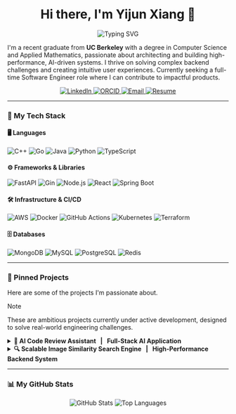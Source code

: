 <h1 align="center">Hi there, I'm Yijun Xiang 👋</h1>
<p align="center">
  <img src="https://readme-typing-svg.herokuapp.com?font=Fira+Code&weight=700&size=25&duration=4000&color=003262&center=true&vCenter=true&width=550&lines=UC+Berkeley+CS+%26+Applied+Math+Grad;Full-Stack+%26+AI+Systems+Engineer;Building+Scalable+%26+Intelligent+Solutions" alt="Typing SVG">
</p>

I'm a recent graduate from **UC Berkeley** with a degree in Computer Science and Applied Mathematics, passionate about architecting and building high-performance, AI-driven systems. I thrive on solving complex backend challenges and creating intuitive user experiences. Currently seeking a full-time Software Engineer role where I can contribute to impactful products.

<p align="center">
  <a href="https://www.linkedin.com/in/yijun-x-7287a1228" target="_blank">
    <img src="https://img.shields.io/badge/LinkedIn-0077B5?style=for-the-badge&logo=linkedin&logoColor=white" alt="LinkedIn"/>
  </a>
  <a href="https://orcid.org/0009-0000-5220-7781" target="_blank">
    <img src="https://img.shields.io/badge/ORCID-A6CE39?style=for-the-badge&logo=orcid&logoColor=white" alt="ORCID"/>
  </a>
  <a href="mailto:yijun.x@berkeley.edu">
    <img src="https://img.shields.io/badge/Email-D14836?style=for-the-badge&logo=gmail&logoColor=white" alt="Email"/>
  </a>
  <a href="YOUR_RESUME_LINK" target="_blank">
    <img src="https://img.shields.io/badge/Resume-003262?style=for-the-badge&logo=googledocs&logoColor=white" alt="Resume"/>
  </a>
</p>

---

### 🚀 My Tech Stack

#### 🖥️ Languages
<p align="left">
  <img src="https://img.shields.io/badge/C++-00599C?style=for-the-badge&logo=cplusplus&logoColor=white" alt="C++"/>
  <img src="https://img.shields.io/badge/Go-00ADD8?style=for-the-badge&logo=go&logoColor=white" alt="Go"/>
  <img src="https://img.shields.io/badge/Java-ED8B00?style=for-the-badge&logo=openjdk&logoColor=white" alt="Java"/>
  <img src="https://img.shields.io/badge/Python-3776AB?style=for-the-badge&logo=python&logoColor=white" alt="Python"/>
  <img src="https://img.shields.io/badge/TypeScript-3178C6?style=for-the-badge&logo=typescript&logoColor=white" alt="TypeScript"/>
</p>

#### ⚙️ Frameworks & Libraries
<p align="left">
  <img src="https://img.shields.io/badge/FastAPI-009688?style=for-the-badge&logo=fastapi&logoColor=white" alt="FastAPI"/>
  <img src="https://img.shields.io/badge/Gin-0076D6?style=for-the-badge&logo=go&logoColor=white" alt="Gin"/>
  <img src="https://img.shields.io/badge/Node.js-339933?style=for-the-badge&logo=nodedotjs&logoColor=white" alt="Node.js"/>
  <img src="https://img.shields.io/badge/React-61DAFB?style=for-the-badge&logo=react&logoColor=black" alt="React"/>
  <img src="https://img.shields.io/badge/Spring_Boot-6DB33F?style=for-the-badge&logo=springboot&logoColor=white" alt="Spring Boot"/>
</p>

#### 🛠️ Infrastructure & CI/CD
<p align="left">
  <img src="https://img.shields.io/badge/Amazon_AWS-232F3E?style=for-the-badge&logo=amazonaws&logoColor=white" alt="AWS"/>
  <img src="https://img.shields.io/badge/Docker-2496ED?style=for-the-badge&logo=docker&logoColor=white" alt="Docker"/>
  <img src="https://img.shields.io/badge/GitHub_Actions-2088FF?style=for-the-badge&logo=githubactions&logoColor=white" alt="GitHub Actions"/>
  <img src="https://img.shields.io/badge/Kubernetes-326CE5?style=for-the-badge&logo=kubernetes&logoColor=white" alt="Kubernetes"/>
  <img src="https://img.shields.io/badge/Terraform-7B42BC?style=for-the-badge&logo=terraform&logoColor=white" alt="Terraform"/>
</p>

#### 🗄️ Databases
<p align="left">
  <img src="https://img.shields.io/badge/MongoDB-47A248?style=for-the-badge&logo=mongodb&logoColor=white" alt="MongoDB"/>
  <img src="https://img.shields.io/badge/MySQL-4479A1?style=for-the-badge&logo=mysql&logoColor=white" alt="MySQL"/>
  <img src="https://img.shields.io/badge/PostgreSQL-4169E1?style=for-the-badge&logo=postgresql&logoColor=white" alt="PostgreSQL"/>
  <img src="https://img.shields.io/badge/Redis-DC382D?style=for-the-badge&logo=redis&logoColor=white" alt="Redis"/>
</p>

---

### 🔧 Pinned Projects

Here are some of the projects I'm passionate about. 

> [!NOTE]
> These are ambitious projects currently under active development, designed to solve real-world engineering challenges.

<details>
  <summary><strong>🤖 AI Code Review Assistant &nbsp; | &nbsp; Full-Stack AI Application</strong></summary>
  
  <br>
  
  A web application that leverages LLMs to provide automated code reviews, bug detection, and explanations for multiple programming languages.
  
  **Key Features:**
  - Real-time code analysis via OpenAI GPT-4 API.
  - Interactive frontend with syntax highlighting and code diffing.
  - Scalable microservices architecture built for production.

  **Tech Stack:**
  <p>
    <img src="https://img.shields.io/badge/TypeScript-3178C6?style=for-the-badge&logo=typescript&logoColor=white" alt="TypeScript"/>
    <img src="https://img.shields.io/badge/Next.js-000000?style=for-the-badge&logo=nextdotjs&logoColor=white" alt="Next.js"/>
    <img src="https://img.shields.io/badge/Python-3776AB?style=for-the-badge&logo=python&logoColor=white" alt="Python"/>
    <img src="https://img.shields.io/badge/FastAPI-009688?style=for-the-badge&logo=fastapi&logoColor=white" alt="FastAPI"/>
    <img src="https://img.shields.io/badge/PostgreSQL-4169E1?style=for-the-badge&logo=postgresql&logoColor=white" alt="PostgreSQL"/>
    <img src="https://img.shields.io/badge/Docker-2496ED?style=for-the-badge&logo=docker&logoColor=white" alt="Docker"/>
    <img src="https://img.shields.io/badge/Amazon_AWS-232F3E?style=for-the-badge&logo=amazonaws&logoColor=white" alt="AWS"/>
  </p>
  
  **Status:** `Actively Developing`
  
  <p>
    <a href="YOUR_PROJECT_1_REPO_LINK" target="_blank">[View Code on GitHub]</a>
  </p>
</details>

<details>
  <summary><strong>🔍 Scalable Image Similarity Search Engine &nbsp; | &nbsp; High-Performance Backend System</strong></summary>
  
  <br>
  
  A high-throughput backend system to find visually similar images within a dataset of over 1 million images, achieving sub-second P99 query latency.

  **Key Features:**
  - Employs OpenAI's CLIP model for high-quality feature extraction.
  - Utilizes Milvus, a distributed vector database, for efficient nearest-neighbor search.
  - Microservices architecture with a Go backend and a Python inference service.

  **Tech Stack:**
  <p>
    <img src="https://img.shields.io/badge/Go-00ADD8?style=for-the-badge&logo=go&logoColor=white" alt="Go"/>
    <img src="https://img.shields.io/badge/Python-3776AB?style=for-the-badge&logo=python&logoColor=white" alt="Python"/>
    <img src="https://img.shields.io/badge/gRPC-4285F4?style=for-the-badge&logo=grpc&logoColor=white" alt="gRPC"/>
    <img src="https://img.shields.io/badge/Milvus-42B29A?style=for-the-badge" alt="Milvus"/>
    <img src="https://img.shields.io/badge/Redis-DC382D?style=for-the-badge&logo=redis&logoColor=white" alt="Redis"/>
    <img src="https://img.shields.io/badge/Kubernetes-326CE5?style=for-the-badge&logo=kubernetes&logoColor=white" alt="Kubernetes"/>
    <img src="https://img.shields.io/badge/Prometheus-E6522C?style=for-the-badge&logo=prometheus&logoColor=white" alt="Prometheus"/>
  </p>
  
  **Status:** `Planning & Prototyping`
  
  <p>
    <a href="YOUR_PROJECT_2_REPO_LINK" target="_blank">[View Code on GitHub]</a>
  </p>
</details>

---

### 📊 My GitHub Stats

<p align="center">
  <img align="center" src="https://github-readme-stats.vercel.app/api?username=yijun-xiang&show_icons=true&theme=berkeley&border_radius=10&text_color=003262&icon_color=003262" alt="GitHub Stats" />
  <img align="center" src="https://github-readme-stats.vercel.app/api/top-langs/?username=yijun-xiang&layout=compact&theme=berkeley&border_radius=10&text_color=003262&icon_color=003262" alt="Top Languages" />
</p>
